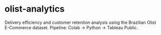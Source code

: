 # olist-analytics
Delivery efficiency and customer retention analysis using the Brazilian Olist E-Commerce dataset. Pipeline: Colab → Python → Tableau Public.
